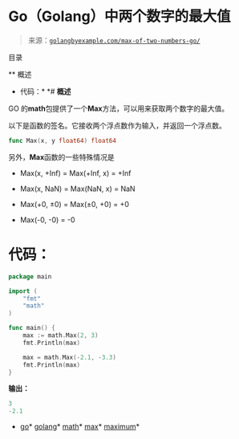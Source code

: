 <!--yml

类别：未分类

日期：2024-10-13 06:15:48

-->

# Go（Golang）中两个数字的最大值

> 来源：[`golangbyexample.com/max-of-two-numbers-go/`](https://golangbyexample.com/max-of-two-numbers-go/)

目录

**   概述

+   代码：*  *# **概述**

GO 的**math**包提供了一个**Max**方法，可以用来获取两个数字的最大值。

以下是函数的签名。它接收两个浮点数作为输入，并返回一个浮点数。

```go
func Max(x, y float64) float64
```

另外，**Max**函数的一些特殊情况是

+   Max(x, +Inf) = Max(+Inf, x) = +Inf

+   Max(x, NaN) = Max(NaN, x) = NaN

+   Max(+0, ±0) = Max(±0, +0) = +0

+   Max(-0, -0) = -0

# **代码：**

```go
package main

import (
    "fmt"
    "math"
)

func main() {
    max := math.Max(2, 3)
    fmt.Println(max)

    max = math.Max(-2.1, -3.3)
    fmt.Println(max)
}
```

**输出：**

```go
3
-2.1
```

+   [go](https://golangbyexample.com/tag/go/)*   [golang](https://golangbyexample.com/tag/golang/)*   [math](https://golangbyexample.com/tag/math/)*   [max](https://golangbyexample.com/tag/max/)*   [maximum](https://golangbyexample.com/tag/maximum/)*
